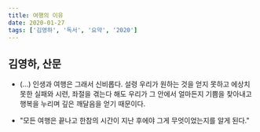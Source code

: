 ```yaml
---
title: 여행의 이유
date: 2020-01-27
tags: ['김영하', '독서', '요약', '2020']
---
```


## 김영하, 산문

* (...) 인생과 여행은 그래서 신비롭다. 설령 우리가 원하는 것을 얻지 못하고 에상치 못한 실패와 시련, 좌절을 겪는다 해도 우리가 그 안에서 얼마든지 기쁨을 찾아내고 행복을 누리며 깊은 깨달음을 얻기 때문이다. 

* "모든 여행은 끝나고 한참의 시간이 지난 후에야 그게 무엇이었는지를 알게 된다."
